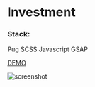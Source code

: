 # Investment

### Stack:
Pug 
SCSS 
Javascript 
GSAP

[DEMO](https://irrbis38.github.io/venrex/)

![screenshot](https://user-images.githubusercontent.com/66014974/229340915-61306236-6d7f-4fde-a2d7-d5eb2df5bc3a.png)
